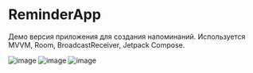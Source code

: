 # ReminderApp
Демо версия приложения для создания напоминаний.
Используется MVVM, Room, BroadcastReceiver, Jetpack Compose.


![image](https://github.com/Nerevar985/ReminderApp/assets/147847671/c9b10d41-dcc3-4c83-b9c1-3affa4890365) ![image](https://github.com/Nerevar985/ReminderApp/assets/147847671/e2d1cfcd-f058-406d-a54f-39ecebebc4bb)
![image](https://github.com/Nerevar985/ReminderApp/assets/147847671/f0f58624-32e3-47a3-bcb2-ab6fa8e42308)

